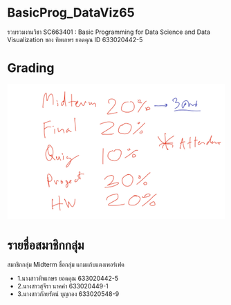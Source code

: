 # BasicProg_DataViz65
รวบรวมงานวิชา SC663401 : Basic Programming for Data Science and Data Visualization ของ ทิพเกษร ยอดคุณ ID 633020442-5

# Grading
![grading image](Grading.jpg)

# รายชื่อสมาชิกกลุ่ม
สมาชิกกลุ่ม Midterm ชื่อกลุ่ม แกมแก้บแตงเพอร์เฟค
* 1.นางสาวทิพเกษร ยอดคุณ 633020442-5
* 2.นางสาวสุจีรา นาคคำ 633020449-1
* 3.นางสาวกัลยรัตน์ บุญกอง 633020548-9
